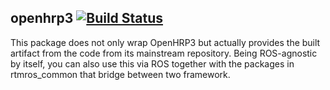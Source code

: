 openhrp3  [![Build Status](https://travis-ci.org/start-jsk/openhrp3.png)](https://travis-ci.org/start-jsk/openhrp3)
--------------

This package does not only wrap OpenHRP3 but actually provides the built artifact from the code from its mainstream repository. Being ROS-agnostic by itself, you can also use this via ROS together with the packages in rtmros_common that bridge between two framework.

